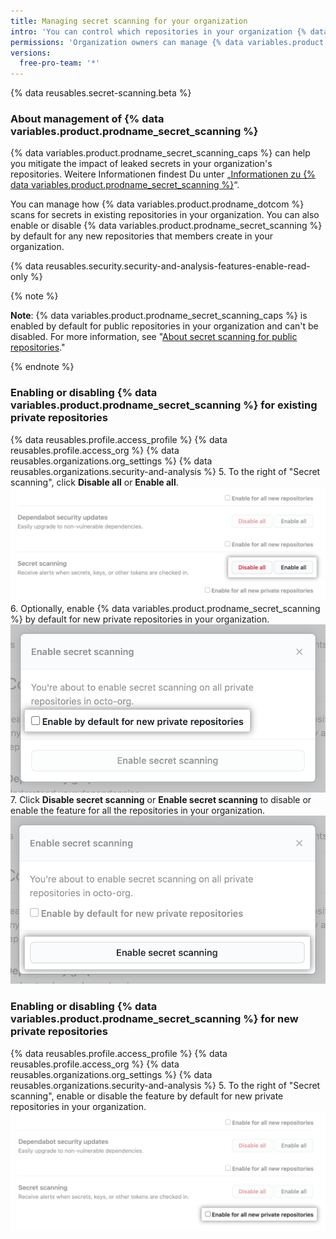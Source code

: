 ```yaml
---
title: Managing secret scanning for your organization
intro: 'You can control which repositories in your organization {% data variables.product.product_name %} will scan for secrets.'
permissions: 'Organization owners can manage {% data variables.product.prodname_secret_scanning %} for repositories in the organization.'
versions:
  free-pro-team: '*'
---
```

 
{% data reusables.secret-scanning.beta %}

### About management of {% data variables.product.prodname_secret_scanning %}

{% data variables.product.prodname_secret_scanning_caps %} can help you mitigate the impact of leaked secrets in your organization's repositories. Weitere Informationen findest Du unter „[Informationen zu {% data variables.product.prodname_secret_scanning %}](/github/administering-a-repository/about-secret-scanning)“.

You can manage how {% data variables.product.prodname_dotcom %} scans for secrets in existing repositories in your organization. You can also enable or disable {% data variables.product.prodname_secret_scanning %} by default for any new repositories that members create in your organization.

{% data reusables.security.security-and-analysis-features-enable-read-only %}

{% note %}

**Note**: {% data variables.product.prodname_secret_scanning_caps %} is enabled by default for public repositories in your organization and can't be disabled. For more information, see "[About secret scanning for public repositories](/github/administering-a-repository/about-secret-scanning#about-secret-scanning-for-public-repositories)."

{% endnote %}

### Enabling or disabling {% data variables.product.prodname_secret_scanning %} for existing private repositories

{% data reusables.profile.access_profile %}
{% data reusables.profile.access_org %}
{% data reusables.organizations.org_settings %}
{% data reusables.organizations.security-and-analysis %}
5. To the right of "Secret scanning", click **Disable all** or **Enable all**. !["Enable all" or "Disable all" button for secret scanning](/assets/images/help/organizations/security-and-analysis-disable-or-enable-secret-scanning.png)
6. Optionally, enable {% data variables.product.prodname_secret_scanning %} by default for new private repositories in your organization. !["Enable by default" option for new repositories](/assets/images/help/organizations/security-and-analysis-secret-scanning-enable-by-default.png)
7. Click **Disable secret scanning** or **Enable secret scanning** to disable or enable the feature for all the repositories in your organization. ![Button to disable or enable {% data variables.product.prodname_secret_scanning %} ](/assets/images/help/organizations/security-and-analysis-enable-secret-scanning.png)

### Enabling or disabling {% data variables.product.prodname_secret_scanning %} for new private repositories

{% data reusables.profile.access_profile %}
{% data reusables.profile.access_org %}
{% data reusables.organizations.org_settings %}
{% data reusables.organizations.security-and-analysis %}
5. To the right of "Secret scanning", enable or disable the feature by default for new private repositories in your organization. ![Checkbox for enabling or disabling a feature for new repositoris](/assets/images/help/organizations/security-and-analysis-enable-or-disable-secret-scanning-checkbox.png)
